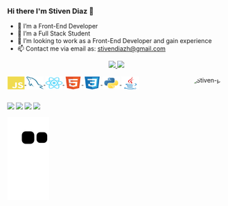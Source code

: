 ### Hi there I'm Stiven Diaz 👋


- 🔭 I’m a Front-End Developer
- 🌱 I’m a Full Stack Student
- 👯 I’m looking to work as a Front-End Developer and gain experience
- 📫 Contact me via email as: stivendiazh@gmail.com

<div align="center">
  <a href="https://github.com/StivenDz">
  <img height="180em" src="https://github-readme-stats.vercel.app/api?username=StivenDz&show_icons=true&theme=dark&include_all_commits=true&count_private=true"/>
  <img height="180em" src="https://github-readme-stats.vercel.app/api/top-langs/?username=StivenDz&layout=compact&langs_count=7&theme=dark"/>
</div>
<div style="display: inline_block"><br>
  <img align="center" alt="Stiven-Js" height="30" width="40" src="https://raw.githubusercontent.com/devicons/devicon/master/icons/javascript/javascript-plain.svg">
  <img align="center" alt="Stiven-mySQL" height="30" width="40" src="https://raw.githubusercontent.com/devicons/devicon/master/icons/mysql/mysql-plain.svg">
  <img align="center" alt="Stiven-React" height="30" width="40" src="https://raw.githubusercontent.com/devicons/devicon/master/icons/react/react-original.svg">
  <img align="center" alt="Stiven-HTML" height="30" width="40" src="https://raw.githubusercontent.com/devicons/devicon/master/icons/html5/html5-original.svg">
  <img align="center" alt="Stiven-CSS" height="30" width="40" src="https://raw.githubusercontent.com/devicons/devicon/master/icons/css3/css3-original.svg">
  <img align="center" alt="Stiven-Python" height="30" width="40" src="https://raw.githubusercontent.com/devicons/devicon/master/icons/python/python-original.svg">
  <img align="center" alt="Stiven-Java" height="30" width="40" src="https://raw.githubusercontent.com/devicons/devicon/master/icons/java/java-original.svg">
  <img align="right" alt="Stiven-pic" height="150" style="border-radius:50px" src="https://avatars.githubusercontent.com/u/90875320?v=4">
</div>
  
  ##
 
<div> 
 
  <a href="https://instagram.com/stiven_dz" target="_blank"><img src="https://img.shields.io/badge/-Instagram-%23E4405F?style=for-the-badge&logo=instagram&logoColor=white" target="_blank"></a>
 <a href="https://discord.gg/wagxzStdcR" target="_blank"><img src="https://img.shields.io/badge/Discord-7289DA?style=for-the-badge&logo=discord&logoColor=white" target="_blank"></a> 
  <a href = "mailto:stivendiazh@gmail.com"><img src="https://img.shields.io/badge/-Gmail-%23333?style=for-the-badge&logo=gmail&logoColor=white" target="_blank"></a>
  <a href="https://www.linkedin.com/in/rafaella-ballerini-45875016a" target="_blank"><img src="https://img.shields.io/badge/-LinkedIn-%230077B5?style=for-the-badge&logo=linkedin&logoColor=white" target="_blank"></a> 
 
  ![Snake animation](https://github.com/rafaballerini/rafaballerini/blob/output/github-contribution-grid-snake.svg)

 
</div>


